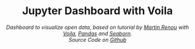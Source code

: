 <h1><center>Jupyter Dashboard with Voila</center></h1>

<center><i>Dashboard to visualize open data, based on tutorial by <a href="https://github.com/voila-dashboards/voila-heroku">Martin Renou</a> with <a href="https://github.com/voila-dashboards/voila">Voila</a>, <a href="https://pandas.pydata.org/">Pandas</a> and <a href="https://seaborn.pydata.org/">Seaborn</a>.</i></center>

<center><i>Source Code on <a href="https://github.com/walteryu/voila-test">Github</a></i></center>
